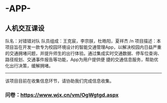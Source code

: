 # -APP-
## 人机交互课设

队名：对错错对队 
队员组成：王克宸，李宗朕，杜皓阳，夏祥杰 /n
项目描述：本项目旨在开发一款专为校园环境设计的智能交通管理App，以解决校园内日益严重的交通拥堵问题，并提升师生的出行体验。通过集成实时交通数据、停车位查询、路径规划、交通事件报告等功能，App为用户提供便
捷的交通信息服务，帮助优化出行决策，缓解拥堵。

-----------------------------------------------------
该项目目前在收集信息环节，请协助我们完成信息收集。
### 问卷：https://www.wjx.cn/vm/OgWgtgd.aspx
